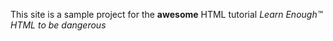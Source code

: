 <!DOCTYPE html>
<html>

<body>

  <p>This site is a sample project for the <strong>awesome</strong>
    HTML tutorial <em> Learn Enough™ HTML to be dangerous </em>
  </p>
</body>
</html>
